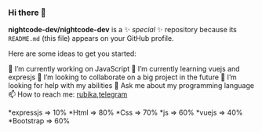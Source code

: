### Hi there 👋


**nightcode-dev/nightcode-dev** is a ✨ _special_ ✨ repository because its `README.md` (this file) appears on your GitHub profile.

Here are some ideas to get you started:

 🔭 I’m currently working on JavaScript
 🌱 I’m currently learning vuejs and expresjs
 👯 I’m looking to collaborate on a big project in the future
 🤔 I’m looking for help with my abilities
 💬 Ask me about my programming language
 📫 How to reach me: [rubika](https://rubika.ir/Night_code),[telegram](https://t.me/Night_code_programmer)

*expressjs => 10%
*Html => 80%
*Css => 70%
*js => 60%
*vuejs => 40%
*Bootstrap => 60%
